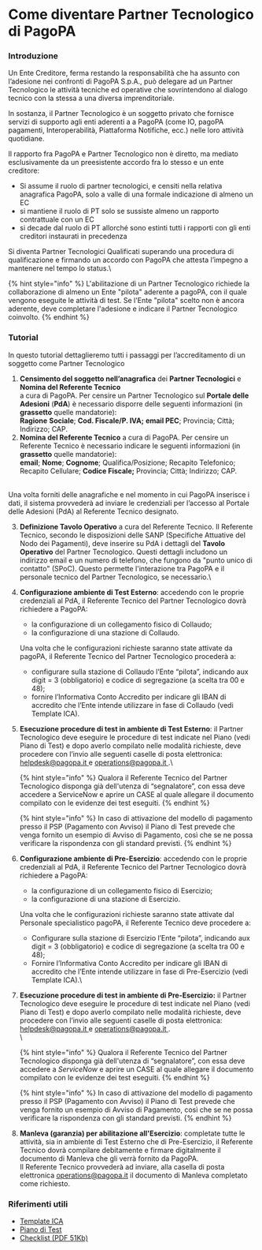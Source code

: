 # Come diventare Partner Tecnologico di PagoPA

### Introduzione

Un Ente Creditore,  ferma restando la responsabilità che ha assunto con l’adesione nei confronti di PagoPA S.p.A., può delegare ad un  Partner Tecnologico  le attività tecniche ed operative che sovrintendono al dialogo tecnico con la stessa a una diversa imprenditoriale. &#x20;

In sostanza, il Partner Tecnologico è un soggetto privato che fornisce servizi di  supporto agli enti aderenti a a PagoPA (come IO, pagoPA pagamenti, Interoperabilità, Piattaforma Notifiche, ecc.) nelle loro attività quotidiane.

Il rapporto fra PagoPA e Partner Tecnologico non è diretto, ma mediato esclusivamente da un preesistente accordo fra lo stesso e un ente creditore:

* Si assume il ruolo di partner tecnologici, e censiti nella relativa anagrafica PagoPA, solo a valle di una formale indicazione di almeno un EC
* si mantiene il ruolo di PT solo se sussiste almeno un rapporto contrattuale con un EC
* si decade dal ruolo di PT allorché sono estinti tutti i rapporti con gli enti creditori instaurati in precedenza

Si diventa Partner Tecnologici Qualificati  superando una procedura di qualificazione e firmando un accordo con PagoPA che attesta l’impegno a mantenere nel tempo lo  status.\


{% hint style="info" %}
L'abilitazione di un Partner Tecnologico richiede la collaborazione di almeno un Ente "pilota" aderente a pagoPA, con il quale vengono eseguite le attività di test. Se l'Ente "pilota" scelto non è ancora aderente, deve completare l'adesione e indicare il Partner Tecnologico coinvolto.
{% endhint %}



### Tutorial&#x20;

In questo tutorial dettaglieremo tutti i passaggi per l’accreditamento di un soggetto come Partner Tecnologico&#x20;

1. **Censimento del soggetto nell’anagrafica** dei **Partner Tecnologici** e **Nomina del Referente Tecnico**\
   a cura di PagoPA. Per censire un Partner Tecnologico sul **Portale delle Adesioni** (**PdA**) è necessario disporre delle seguenti informazioni (in **grassetto** quelle mandatorie):\
   **Ragione** **Sociale**; **Cod. Fiscale/P. IVA;** **email PEC**; Provincia; Città; Indirizzo; CAP.
2. **Nomina del Referente Tecnico** a cura di PagoPA. Per censire un Referente Tecnico è necessario indicare le seguenti informazioni (in **grassetto** quelle mandatorie):\
   **email**; **Nome**; **Cognome**; Qualifica/Posizione; Recapito Telefonico; Recapito Cellulare; **Codice Fiscale;** Provincia; Città; Indirizzo; CAP.

\
Una volta forniti delle anagrafiche e nel momento in cui PagoPA inserisce i dati, il sistema provvederà ad inviare le credenziali per l’accesso al Portale delle Adesioni (PdA) al Referente Tecnico designato.

3. **Definizione Tavolo Operativo** a cura del Referente Tecnico. Il Referente Tecnico, secondo le disposizioni delle SANP (Specifiche Attuative del Nodo dei Pagamenti), deve inserire su PdA i dettagli del **Tavolo Operativo** del Partner Tecnologico. Questi dettagli includono un indirizzo email e un numero di telefono, che fungono da "punto unico di contatto" (SPoC). Questo permette l'interazione tra PagoPA e il personale tecnico del Partner Tecnologico, se necessario.\

4.  **Configurazione ambiente di Test Esterno**: accedendo con le proprie credenziali al PdA, il Referente Tecnico del Partner Tecnologico dovrà richiedere a PagoPA:&#x20;

    * la configurazione di un collegamento fisico di Collaudo;
    * la configurazione di una stazione di Collaudo.

    Una volta che le configurazioni richieste saranno state attivate da pagoPA, il Referente Tecnico del Partner Tecnologico procederà a:&#x20;

    * configurare sulla stazione di Collaudo l’Ente “pilota”, indicando aux digit = 3 (obbligatorio) e codice di segregazione (a scelta tra 00 e 48);
    * fornire l’Informativa Conto Accredito per indicare gli IBAN di accredito che l’Ente intende utilizzare in fase di Collaudo (vedi Template ICA).


5.  **Esecuzione procedure di test in ambiente di Test Esterno**: il Partner Tecnologico deve eseguire le procedure di test indicate nel Piano (vedi Piano di Test) e dopo averlo compilato nelle modalità richieste, deve procedere con l’invio alle seguenti caselle di posta elettronica: [helpdesk@pagopa.it ](<mailto:helpdesk@pagopa.it >)e [operations@pagopa.it ](<mailto:operations@pagopa.it >).\




    {% hint style="info" %}
    Qualora il Referente Tecnico del Partner Tecnologico disponga già dell'utenza di “segnalatore”, con essa deve accedere a ServiceNow e aprire un CASE al quale allegare il documento compilato con le evidenze dei test eseguiti.
    {% endhint %}





    {% hint style="info" %}
    In caso di attivazione del modello di pagamento presso il PSP (Pagamento con Avviso) il Piano di Test prevede che venga fornito un esempio di Avviso di Pagamento, così che se ne possa verificare la rispondenza con gli standard previsti.
    {% endhint %}




6.  **Configurazione ambiente di Pre-Esercizio**: accedendo con le proprie credenziali al PdA, il Referente Tecnico del Partner Tecnologico dovrà richiedere a PagoPA:

    * la configurazione di un collegamento fisico di Esercizio;
    * la configurazione di una stazione di Esercizio.

    Una volta che le configurazioni richieste saranno state attivate dal Personale specialistico pagoPA, il Referente Tecnico deve procedere a:

    * Configurare sulla stazione di Esercizio l’Ente “pilota”, indicando aux digit = 3 (obbligatorio) e codice di segregazione (a scelta tra 00 e 48);
    * Fornire l’Informativa Conto Accredito per indicare gli IBAN di accredito che l’Ente intende utilizzare in fase di Pre-Esercizio (vedi Template ICA).\

7.  **Esecuzione procedure di test in ambiente di Pre-Esercizio:** il Partner Tecnologico deve eseguire le procedure di test indicate nel Piano (vedi Piano di Test) e dopo averlo compilato nelle modalità richieste, deve procedere con l’invio alle seguenti caselle di posta elettronica: [helpdesk@pagopa.it ](<mailto:helpdesk@pagopa.it >)e [operations@pagopa.it ](<mailto:operations@pagopa.it >).\
    \


    {% hint style="info" %}
    Qualora il Referente Tecnico del Partner Tecnologico disponga già dell'utenza di “segnalatore”, con essa deve accedere a _ServiceNow_ e aprire un CASE al quale allegare il documento compilato con le evidenze dei test eseguiti.
    {% endhint %}





    {% hint style="info" %}
    In caso di attivazione del modello di pagamento presso il PSP (Pagamento con Avviso) il Piano di Test prevede che venga fornito un esempio di Avviso di Pagamento, così che se ne possa verificare la rispondenza con gli standard previsti.
    {% endhint %}


8. **Manleva (garanzia) per abilitazione all'Esercizio**: completate tutte le attività, sia in ambiente di Test Esterno che di Pre-Esercizio, il Referente Tecnico dovrà compilare debitamente e firmare digitalmente il documento di Manleva che gli verrà fornito da PagoPA. \
   Il Referente Tecnico provvederà ad inviare, alla casella di posta elettronica [operations@pagopa.it](mailto:operations@pagopa.it) il documento di Manleva completato come richiesto.

### Riferimenti utili

* [Template ICA](https://github.com/pagopa/pagopa-api/blob/master/xsd-common/InformativaContoAccredito\_1\_2\_1.xsd)
* [Piano di Test](https://github.com/pagopa/lg-pagopa-docs/raw/master/documentazione\_tecnica\_collegata/adesione/Piano\_test\_EC.docx)
* [Checklist (PDF 51Kb)](https://files.gitbook.com/v0/b/gitbook-x-prod.appspot.com/o/spaces%2F0daUnj7noyDC76EK6Bii%2Fuploads%2FvK72slLVISGfTAVIRvQh%2FChecklist%20-%20Partner%20Tecnologico%20PagoPA.pdf?alt=media\&token=507ce3b9-e755-434b-9617-233ebfd29442)
